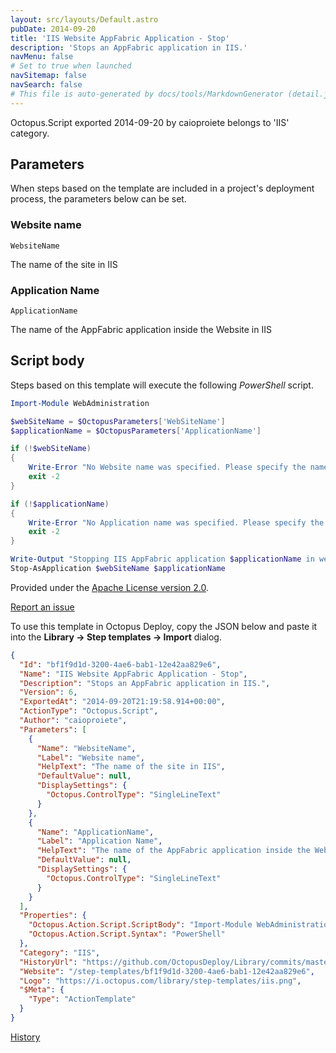 ```yaml
---
layout: src/layouts/Default.astro
pubDate: 2014-09-20
title: 'IIS Website AppFabric Application - Stop'
description: 'Stops an AppFabric application in IIS.'
navMenu: false
# Set to true when launched
navSitemap: false
navSearch: false
# This file is auto-generated by docs/tools/MarkdownGenerator (detail.js)
---
```


Octopus.Script exported 2014-09-20 by caioproiete belongs to 'IIS' category.

## Parameters

When steps based on the template are included in a project's deployment process, the parameters below can be set.


<div class="param">

### Website name

`WebsiteName`

The name of the site in IIS

</div>
        
<div class="param">

### Application Name

`ApplicationName`

The name of the AppFabric application inside the Website in IIS

</div>
        

## Script body

Steps based on this template will execute the following *PowerShell* script.

```powershell
Import-Module WebAdministration

$webSiteName = $OctopusParameters['WebSiteName']
$applicationName = $OctopusParameters['ApplicationName']

if (!$webSiteName)
{
    Write-Error "No Website name was specified. Please specify the name of the Website that contains the AppFabric application."
    exit -2
}

if (!$applicationName)
{
    Write-Error "No Application name was specified. Please specify the name of the AppFabric Application contained in the Website."
    exit -2
}

Write-Output "Stopping IIS AppFabric application $applicationName in website $webSiteName"
Stop-AsApplication $webSiteName $applicationName

```

Provided under the [Apache License version 2.0](https://github.com/OctopusDeploy/Library/blob/master/LICENSE.txt).

[Report an issue](https://github.com/OctopusDeploy/Library/issues/new?assignees=&labels=&projects=&template=bug-report.yml&title=Issue%20with%20IIS%20Website%20AppFabric%20Application%20-%20Stop&step-template=IIS%20Website%20AppFabric%20Application%20-%20Stop)

<div class="get-json">

To use this template in Octopus Deploy, copy the JSON below and paste it into the **Library → Step templates → Import** dialog.

```json
{
  "Id": "bf1f9d1d-3200-4ae6-bab1-12e42aa829e6",
  "Name": "IIS Website AppFabric Application - Stop",
  "Description": "Stops an AppFabric application in IIS.",
  "Version": 6,
  "ExportedAt": "2014-09-20T21:19:58.914+00:00",
  "ActionType": "Octopus.Script",
  "Author": "caioproiete",
  "Parameters": [
    {
      "Name": "WebsiteName",
      "Label": "Website name",
      "HelpText": "The name of the site in IIS",
      "DefaultValue": null,
      "DisplaySettings": {
        "Octopus.ControlType": "SingleLineText"
      }
    },
    {
      "Name": "ApplicationName",
      "Label": "Application Name",
      "HelpText": "The name of the AppFabric application inside the Website in IIS",
      "DefaultValue": null,
      "DisplaySettings": {
        "Octopus.ControlType": "SingleLineText"
      }
    }
  ],
  "Properties": {
    "Octopus.Action.Script.ScriptBody": "Import-Module WebAdministration\n\n$webSiteName = $OctopusParameters['WebSiteName']\n$applicationName = $OctopusParameters['ApplicationName']\n\nif (!$webSiteName)\n{\n    Write-Error \"No Website name was specified. Please specify the name of the Website that contains the AppFabric application.\"\n    exit -2\n}\n\nif (!$applicationName)\n{\n    Write-Error \"No Application name was specified. Please specify the name of the AppFabric Application contained in the Website.\"\n    exit -2\n}\n\nWrite-Output \"Stopping IIS AppFabric application $applicationName in website $webSiteName\"\nStop-AsApplication $webSiteName $applicationName\n",
    "Octopus.Action.Script.Syntax": "PowerShell"
  },
  "Category": "IIS",
  "HistoryUrl": "https://github.com/OctopusDeploy/Library/commits/master/step-templates//opt/buildagent/work/75443764cd38076d/step-templates/iis-website-appfabric-application-stop.json",
  "Website": "/step-templates/bf1f9d1d-3200-4ae6-bab1-12e42aa829e6",
  "Logo": "https://i.octopus.com/library/step-templates/iis.png",
  "$Meta": {
    "Type": "ActionTemplate"
  }
}
```

[History](https://github.com/OctopusDeploy/Library/commits/master/step-templates/https://github.com/OctopusDeploy/Library/commits/master/step-templates//opt/buildagent/work/75443764cd38076d/step-templates/iis-website-appfabric-application-stop.json)

</div>
